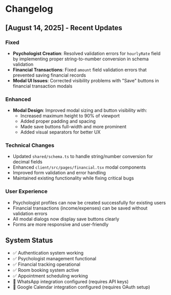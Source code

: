 # Changelog

## [August 14, 2025] - Recent Updates

### Fixed
- **Psychologist Creation**: Resolved validation errors for `hourlyRate` field by implementing proper string-to-number conversion in schema validation
- **Financial Transactions**: Fixed `amount` field validation errors that prevented saving financial records
- **Modal UI Issues**: Corrected visibility problems with "Save" buttons in financial transaction modals

### Enhanced
- **Modal Design**: Improved modal sizing and button visibility with:
  - Increased maximum height to 90% of viewport
  - Added proper padding and spacing
  - Made save buttons full-width and more prominent
  - Added visual separators for better UX

### Technical Changes
- Updated `shared/schema.ts` to handle string/number conversion for decimal fields
- Enhanced `client/src/pages/financial.tsx` modal components
- Improved form validation and error handling
- Maintained existing functionality while fixing critical bugs

### User Experience
- Psychologist profiles can now be created successfully for existing users
- Financial transactions (income/expenses) can be saved without validation errors
- All modal dialogs now display save buttons clearly
- Forms are more responsive and user-friendly

## System Status
- ✅ Authentication system working
- ✅ Psychologist management functional
- ✅ Financial tracking operational
- ✅ Room booking system active
- ✅ Appointment scheduling working
- 🔄 WhatsApp integration configured (requires API keys)
- 🔄 Google Calendar integration configured (requires OAuth setup)